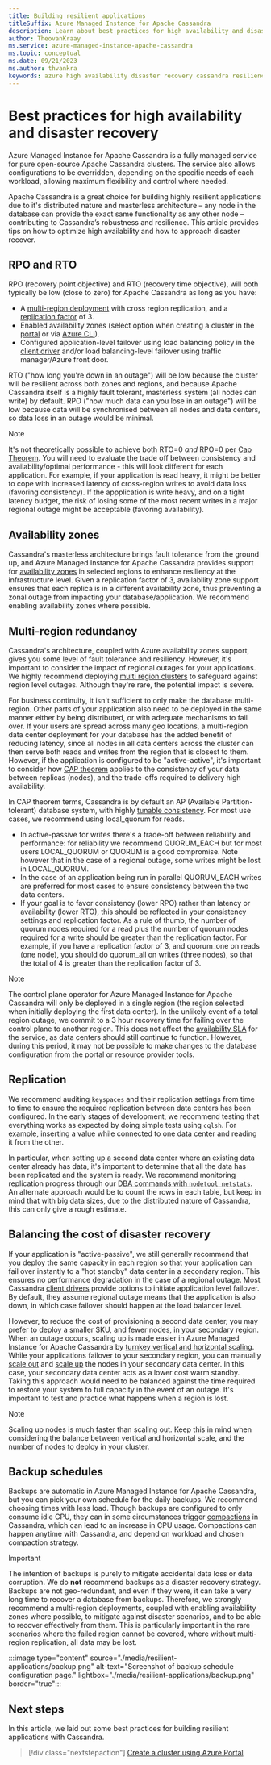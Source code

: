 ```yaml
---
title: Building resilient applications
titleSuffix: Azure Managed Instance for Apache Cassandra
description: Learn about best practices for high availability and disaster recovery for Azure Managed Instance for Apache Cassandra
author: TheovanKraay
ms.service: azure-managed-instance-apache-cassandra
ms.topic: conceptual
ms.date: 09/21/2023
ms.author: thvankra
keywords: azure high availability disaster recovery cassandra resiliency
---
```


# Best practices for high availability and disaster recovery

Azure Managed Instance for Apache Cassandra is a fully managed service for pure open-source Apache Cassandra clusters. The service also allows configurations to be overridden, depending on the specific needs of each workload, allowing maximum flexibility and control where needed. 

Apache Cassandra is a great choice for building highly resilient applications due to it's distributed nature and masterless architecture – any node in the database can provide the exact same functionality as any other node – contributing to Cassandra’s robustness and resilience. This article provides tips on how to optimize high availability and how to approach disaster recover.


## RPO and RTO

RPO (recovery point objective) and RTO (recovery time objective), will both typically be low (close to zero) for Apache Cassandra as long as you have:

- A [multi-region deployment](create-multi-region-cluster.md) with cross region replication, and a [replication factor](https://cassandra.apache.org/doc/latest/cassandra/architecture/dynamo.html#replication-strategy) of 3.
- Enabled availability zones (select option when creating a cluster in the [portal](create-cluster-portal.md) or via [Azure CLI](create-cluster-cli.md)).
- Configured application-level failover using load balancing policy in the [client driver](https://cassandra.apache.org/doc/latest/cassandra/getting_started/drivers.html) and/or load balancing-level failover using traffic manager/Azure front door.

RTO ("how long you're down in an outage") will be low because the cluster will be resilient across both zones and regions, and because Apache Cassandra itself is a highly fault tolerant, masterless system (all nodes can write) by default. RPO ("how much data can you lose in an outage") will be low because data will be synchronised between all nodes and data centers, so data loss in an outage would be minimal. 

   > [!NOTE]
   > It's not theoretically possible to achieve both RTO=0 *and* RPO=0 per [Cap Theorem](https://en.wikipedia.org/wiki/CAP_theorem). You will need to evaluate the trade off between consistency and availability/optimal performance - this will look different for each application. For example, if your application is read heavy, it might be better to cope with increased latency of cross-region writes to avoid data loss (favoring consistency). If the appplication is write heavy, and on a tight latency budget, the risk of losing some of the most recent writes in a major regional outage might be acceptable (favoring availability). 


## Availability zones

Cassandra's masterless architecture brings fault tolerance from the ground up, and Azure Managed Instance for Apache Cassandra provides support for [availability zones](/azure/reliability/availability-zones-overview#azure-regions-with-availability-zones) in selected regions to enhance resiliency at the infrastructure level. Given a replication factor of 3, availability zone support ensures that each replica is in a different availability zone, thus preventing a zonal outage from impacting your database/application. We recommend enabling availability zones where possible.


## Multi-region redundancy 

Cassandra's architecture, coupled with Azure availability zones support, gives you some level of fault tolerance and resiliency. However, it's important to consider the impact of regional outages for your applications. We highly recommend deploying [multi region clusters](create-multi-region-cluster.md) to safeguard against region level outages. Although they're rare, the potential impact is severe. 

For business continuity, it isn't sufficient to only make the database multi-region. Other parts of your application also need to be deployed in the same manner either by being distributed, or with adequate mechanisms to fail over. If your users are spread across many geo locations, a multi-region data center deployment for your database has the added benefit of reducing latency, since all nodes in all data centers across the cluster can then serve both reads and writes from the region that is closest to them. However, if the application is configured to be "active-active", it's important to consider how [CAP theorem](https://cassandra.apache.org/doc/latest/cassandra/architecture/guarantees.html#what-is-cap) applies to the consistency of your data between replicas (nodes), and the trade-offs required to delivery high availability. 

In CAP theorem terms, Cassandra is by default an AP (Available Partition-tolerant) database system, with highly [tunable consistency](https://cassandra.apache.org/doc/4.1/cassandra/architecture/dynamo.html#tunable-consistency). For most use cases, we recommend using local_quorum for reads. 

- In active-passive for writes there's a trade-off between reliability and performance: for reliability we recommend QUORUM_EACH but for most users LOCAL_QUORUM or QUORUM is a good compromise. Note however that in the case of a regional outage, some writes might be lost in LOCAL_QUORUM. 
- In the case of an application being run in parallel QUORUM_EACH writes are preferred for most cases to ensure consistency between the two data centers.
- If your goal is to favor consistency (lower RPO) rather than latency or availability (lower RTO), this should be reflected in your consistency settings and replication factor. As a rule of thumb, the number of quorum nodes required for a read plus the number of quorum nodes required for a write should be greater than the replication factor. For example, if you have a replication factor of 3, and quorum_one on reads (one node), you should do quorum_all on writes (three nodes), so that the total of 4 is greater than the replication factor of 3.

> [!NOTE]
> The control plane operator for Azure Managed Instance for Apache Cassandra will only be deployed in a single region (the region selected when initially deploying the first data center). In the unlikely event of a total region outage, we commit to a 3 hour recovery time for failing over the control plane to another region. This does not affect the [availability SLA](https://azure.microsoft.com/support/legal/sla/managed-instance-apache-cassandra/v1_0/) for the service, as data centers should still continue to function. However, during this period, it may not be possible to make changes to the database configuration from the portal or resource provider tools.


## Replication

We recommend auditing `keyspaces` and their replication settings from time to time to ensure the required replication between data centers has been configured. In the early stages of development, we recommend testing that everything works as expected by doing simple tests using `cqlsh`. For example, inserting a value while connected to one data center and reading it from the other.

In particular, when setting up a second data center where an existing data center already has data, it's important to determine that all the data has been replicated and the system is ready. We recommend monitoring replication progress through our [DBA commands with `nodetool netstats`](dba-commands.md#how-to-run-a-nodetool-command). An alternate approach would be to count the rows in each table, but keep in mind that with big data sizes, due to the distributed nature of Cassandra, this can only give a rough estimate.


## Balancing the cost of disaster recovery

If your application is "active-passive", we still generally recommend that you deploy the same capacity in each region so that your application can fail over instantly to a "hot standby" data center in a secondary region. This ensures no performance degradation in the case of a regional outage. Most Cassandra [client drivers](https://cassandra.apache.org/doc/latest/cassandra/getting_started/drivers.html) provide options to initiate application level failover. By default, they assume regional outage means that the application is also down, in which case failover should happen at the load balancer level. 

However, to reduce the cost of provisioning a second data center, you may prefer to deploy a smaller SKU, and fewer nodes, in your secondary region. When an outage occurs, scaling up is made easier in Azure Managed Instance for Apache Cassandra by [turnkey vertical and horizontal scaling](create-cluster-portal.md#scale-a-datacenter). While your applications failover to your secondary region, you can manually [scale out](create-cluster-portal.md#horizontal-scale) and [scale up](create-cluster-portal.md#vertical-scale) the nodes in your secondary data center. In this case, your secondary data center acts as a lower cost warm standby. Taking this approach would need to be balanced against the time required to restore your system to full capacity in the event of an outage. It's important to test and practice what happens when a region is lost.

   > [!NOTE]
   > Scaling up nodes is much faster than scaling out. Keep this in mind when considering the balance between vertical and horizontal scale, and the number of nodes to deploy in your cluster. 

## Backup schedules

Backups are automatic in Azure Managed Instance for Apache Cassandra, but you can pick your own schedule for the daily backups. We recommend choosing times with less load. Though backups are configured to only consume idle CPU, they can in some circumstances trigger [compactions](https://cassandra.apache.org/doc/latest/cassandra/operating/compaction/index.html) in Cassandra, which can lead to an increase in CPU usage. Compactions can happen anytime with Cassandra, and depend on workload and chosen compaction strategy.

   > [!IMPORTANT]
   > The intention of backups is purely to mitigate accidental data loss or data corruption. We do **not** recommend backups as a disaster recovery strategy. Backups are not geo-redundant, and even if they were, it can take a very long time to recover a database from backups. Therefore, we strongly recommend a multi-region deployments, coupled with enabling availability zones where possible, to mitigate against disaster scenarios, and to be able to recover effectively from them. This is particularly important in the rare scenarios where the failed region cannot be covered, where without multi-region replication, all data may be lost.

   :::image type="content" source="./media/resilient-applications/backup.png" alt-text="Screenshot of backup schedule configuration page." lightbox="./media/resilient-applications/backup.png" border="true":::

## Next steps

In this article, we laid out some best practices for building resilient applications with Cassandra.

> [!div class="nextstepaction"]
> [Create a cluster using Azure Portal](create-cluster-portal.md)



